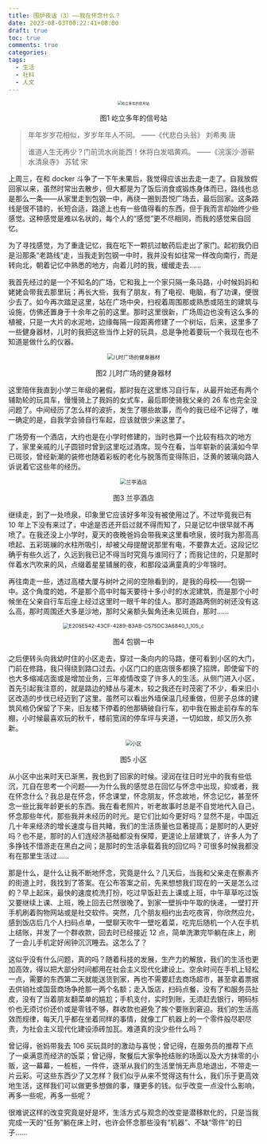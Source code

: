 ```yaml
---
title: 围炉夜话（3）——我在怀念什么？
date: 2023-08-03T00:22:41+08:00
draft: true
toc: true
comments: true
categories:
tags:
  - 生活
  - 社科
  - 人文
---
```


<div align="center">
  <img src="https://cdn.jsdelivr.net/gh/zzxdyf1314/mycloudimg@master/C2EC9D52-9863-4245-A535-C46F44C82328.jpeg" alt="屹立多年的信号站" style="zoom:50%;" />
  <p style="text-align:center;">图1 屹立多年的信号站</p>
</div>

> 年年岁岁花相似，岁岁年年人不同。 ——《代悲白头翁》 刘希夷 唐
>
> 谁道人生无再少？门前流水尚能西！休将白发唱黄鸡。 ——《浣溪沙·游蕲水清泉寺》 苏轼 宋

<!--more-->

上周三，在和 docker 斗争了一下午未果后，我觉得应该出去走一走了。自我放假回家以来，虽然时常出去散步，但大都是为了饭后消食或锻炼身体而已，路线也总是那么一条——从家里走到包钢一中，再绕一圈到吾悦广场去，最后回家。这条路线是很不错的，长短合适，路途上也有一些值得看的东西，但于我而言却始终少些感觉。这种感觉是难以名状的，每个人的“感觉”更不尽相同，而我的感觉来自回忆。

为了寻找感觉，为了重逢记忆，我在吃下一颗抗过敏药后走出了家门。起初我仍旧是沿那条“老路线“走，当我走到包钢一中时，我并没有如往常一样改向南行，而是转向北，朝着记忆中熟悉的地方，向着儿时的我，缓缓走去……

我首先经过的是一个不知名的广场，它和我上一个家只隔一条马路，小时候妈妈和姥姥会带我去那里玩；再长大些，我有了朋友，有了电视、电脑，有了功课，便很少去了。如今再次踏足这里，站在广场中央，扫视着周围那或熟悉或陌生的建筑与设施，仿佛还置身于十余年之前的这里。那时这里很新，广场周边也没有这么多的植被，只是一大片的水泥地，边缘每隔一段距离修建了一个树坛，后来，这里多了一些健身器材，儿时的我把这些当作上好的玩具，总是争抢着要玩一个我现在也不知道是做什么的仪器。

<div align="center">
  <img src="https://cdn.jsdelivr.net/gh/zzxdyf1314/mycloudimg@master/7A3A3A3D-3A3D-4A3A-8A3A-3A3A3A3A3A3A.jpeg" alt="儿时广场的健身器材" style="zoom:75%;" />
  <p style="text-align:center;">图2 儿时广场的健身器材</p>
</div>

这里陪伴我直到小学三年级的暑假，那时我在这里练习自行车，从最开始还有两个辅助轮的玩具车，慢慢骑上了我妈的女式车，最后即使骑我父亲的 26 车也完全没问题了。中间经历了怎么样的波折，发生了哪些故事，而今的我已经不记得了，唯一确定的是，自我学会骑自行车起，应该就很少来这里了。

广场旁有一个酒店，大约也是在小学时修建的，当时也算一个比较有档次的地方了，家里亲戚的儿子圆锁时曾到这里吃过酒席。现今在看，当年崭新的装潢如今早已斑驳，曾经新潮的装修也随着彩板的老化与脱落而变得陈旧，泛黄的玻璃向路人诉说着它这些年的经历。

<div align="center">
  <img src="https://cdn.jsdelivr.net/gh/zzxdyf1314/mycloudimg@master/27CEC0B3-D9F9-4CB9-A095-926F25AB5E7A_1_105_c.jpeg" alt="兰亭酒店" style="zoom:75%;" />
  <p style="text-align:center;">图3 兰亭酒店</p>
</div>

继续走，到了一处喷泉，印象里它应该好多年没有被使用过了。不过毕竟我已有 10 年上下没有来过了，中途是否还开启过就不得而知了，只是记忆中很早就不再喷了。在我还没上小学时，夏天的夜晚爸妈会带我来这里看喷泉，彼时我为那高高喷起、五彩斑斓的水柱所吸引，却被父母提醒说那里有电，不要靠太近。这段记忆确乎有些久远了，久远到我已记不得当时究竟与谁同行了；而我记住的，只是那时伴着水汽吹来的风，点缀着星星铺展的夜，和那段溢满童真的少年锦时。

再往南走一些，透过高楼大厦与树叶之间的空隙看到的，是我的母校——包钢一中。这个角度的她，不是那个高中时每天要待十多小时的水泥建筑，而是那个小时候坐在父亲自行车后座上经过这里时一眼千年的佳人。那时道路两侧的树还没有这么高，那时周围还大多是沙地，那时父亲额头鬓角还未见斑白，那时……

<div align="center">
<img src="https://cdn.jsdelivr.net/gh/zzxdyf1314/mycloudimg@master/E205E542-43CF-4289-B3AB-C575DC3A6840_1_105_c.jpeg" alt="E205E542-43CF-4289-B3AB-C575DC3A6840_1_105_c" style="zoom:75%;" />
  <p style="text-align:center;">图4 包钢一中</p>
</div>

之后便转头向我幼时住的小区走去，穿过一条向内的马路，便可看到小区的大门，门前在修路，我只得绕到路口过去。小区门口的底店很多都换了招牌，即使留下的也大多缩减店面或是增加业务，三年疫情改变了许多人的生活。从侧门进入小区，首先引起我注意的，就是路边的矮丛与灌木，较之我还在时茂密了不少，看来旧小区改造的步伐已经迈到了这里。虽然可以看出外墙保温几经重做，但房子总体的建筑风格仍保留了下来，旧友楼下停着的他那辆破自行车，初中我在搬走前存车的车棚，小时候最喜欢玩的秋千，楼前宽阔的停车坪与夹道，一切如故，却又历久弥新。

<div align="center">
  <img src="https://cdn.jsdelivr.net/gh/zzxdyf1314/mycloudimg@master/7CC9625D-61E9-43DF-811A-FB5950B1EF2E_1_105_c.jpeg" alt="小区" style="zoom:75%;" />
  <p style="text-align:center;">图5 小区</p>
</div>

从小区中出来时天已渐黑，我也到了回家的时候。浸润在往日时光中的我有些低沉，兀自在思考一个问题——为什么我的感觉总在回忆与怀念中出现，抑或者，我在怀念什么？我总是在怀念，怀念课堂，怀念朋友，怀念故地，怀念记忆，甚至怀念一些比我年龄更长的东西。我在看老照片，听老故事时总是不自觉地代入自己，怀念那些年代，那些我并未经历的时光。是它们比如今更好吗？显然不是，中国近几十年来经济的增长速度与目共睹，我们的生活质量也显著提高；是那时的人更好吗？也不是，那时的人们连经济基础都没有保障，更遑论上层建筑了，许多人为了多挣钱不惜游走在黑白之间；是那时的生活承载着我的回忆吗？可很多时候我都没有在那里生活过……

那是什么，是什么让我不断地怀念，究竟是什么？几天后，当我和父亲走在察素齐的街道上时，我找到了答案。在公布答案之前，先来想想我们现在的一天是怎么过的？早上起床，最快的速度梳洗打扮，吃过早饭赶去上课或上班，中午草草吃过饭又要继续上课、上班，晚上回去已然很晚了。到家一壁拆中午取的快递，一壁打开手机刷着购物网站或是社交软件。突然，几个朋友相约出去吃夜宵，你欣然应允，感到饭店后几个人扫码点单，一壁聊天吹牛一壁吃着菜，吃完后随机一个人在手机上结账，并发了一个群收款，回去时已经接近 12 点，简单洗漱完毕躺在床上，刷了一会儿手机定好闹钟沉沉睡去。这怎么了？

这似乎没有什么问题，真的吗？随着科技的发展，生产力的解放，我们的生活也更加高效，得以把大部分时间都用在社会主义现代化建设上。空余时间在手机上轻松一点，需要的东西第二天就能送货到家，再也不需要赶去商场超市，甚至拿着票据去供销社或国营商场争抢那一两个名额；走入饭店，扫码点餐，没有了和服务员扯皮，没有了当着朋友翻菜单的尴尬；手机支付，实时到账，无须赶去银行，明码标价也无须讨价还价或是零钱不够，群收款也避免了挨个要账到窘迫。我们的生活高效而规律，每天几乎都在坐着同样的事情，就像工厂机器上的一个零件般尽职尽责，为社会主义现代化建设添砖加瓦。难道真的没少些什么吗？

曾记得，爸妈带我去 106 买玩具时的激动与喜悦；曾记得，在服务员的推荐下点了一桌满意而经济的饭菜；曾记得，聚餐后大家争抢结账的场面以及大方抹零的小贩，这一幕幕，一桩桩，一件件，逐渐从我们的生活里悄无声息地退出，不带走一片云彩。可这些东西少了又怎样？我们似乎从来不觉得这有什么，我们乐于更高效地生活，这样我们可以做更多想做的事，赚更多的钱。似乎改变一点没什么影响，再多一些呢，再多一些呢？

很难说这样的改变究竟是好是坏，生活方式与观念的改变是潜移默化的，只是当我完成一天的“任务”躺在床上时，也许会怀念那些没有“机器”、不缺“零件”的日子……
